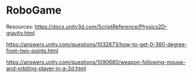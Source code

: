 # RoboGame
Resources:
https://docs.unity3d.com/ScriptReference/Physics2D-gravity.html

https://answers.unity.com/questions/1032673/how-to-get-0-360-degree-from-two-points.html

https://answers.unity.com/questions/1090680/weapon-following-mouse-and-orbiting-player-in-a-2d.html
